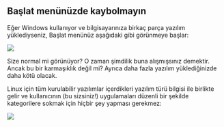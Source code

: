 <?php require("../../entete.php");?> <?php require("../../base.php");?> <?php require("../../fonctions.php");?>

<div id="corps">

<h2>Başlat menünüzde kaybolmayın</h2>

Eğer Windows kullanıyor ve bilgisayarınıza birkaç parça yazılım yüklediyseniz, Başlat menünüz aşağıdaki gibi görünmeye başlar:

<img src="Images/windows_7_start_menu.png">

Size normal mi görünüyor? O zaman şimdilik buna alışmışsınız demektir. Ancak bu bir karmaşıklık değil mi? Ayrıca daha fazla yazılım yüklediğinizde daha kötü olacak.

Linux için tüm kurulabilir yazılımlar içerdikleri yazılım türü bilgisi ile birlikte gelir ve kullanıcının (bu sizsiniz!) uygulamaları düzenli bir şekilde kategorilere sokmak için hiçbir şey yapması gerekmez:

<img src="Images/categories_menu.png">

</div>


